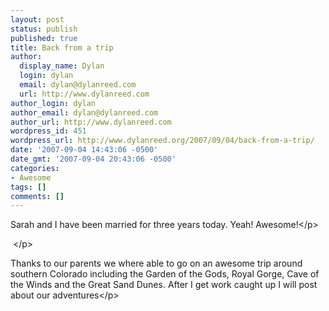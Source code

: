 ```yaml
---
layout: post
status: publish
published: true
title: Back from a trip
author:
  display_name: Dylan
  login: dylan
  email: dylan@dylanreed.com
  url: http://www.dylanreed.com
author_login: dylan
author_email: dylan@dylanreed.com
author_url: http://www.dylanreed.com
wordpress_id: 451
wordpress_url: http://www.dylanreed.org/2007/09/04/back-from-a-trip/
date: '2007-09-04 14:43:06 -0500'
date_gmt: '2007-09-04 20:43:06 -0500'
categories:
- Awesome
tags: []
comments: []
---
```

<p>Sarah and I have been married for three years today. Yeah! Awesome!<&#47;p>
<p>&nbsp;<&#47;p>
<p>Thanks to our parents we where able to go on an awesome trip around southern Colorado including the Garden of the Gods, Royal Gorge, Cave of the Winds and the Great Sand Dunes. After I get work caught up I will post about our adventures<&#47;p></p>
